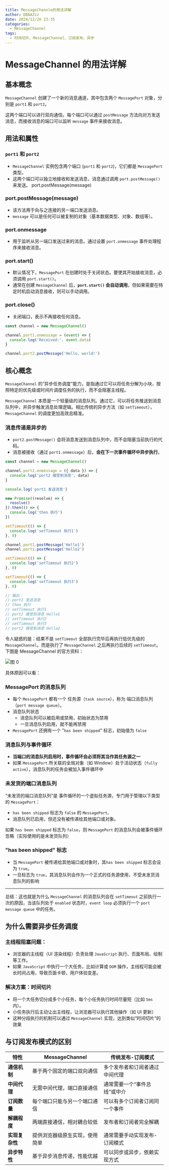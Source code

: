 ```yaml
---
title: MessageChannle的用法详解
author: DBAAZzz
date: 2024/12/26 23:35
categories:
  - MessageChannel
tags:
  - 时间切片、MessageChannel、订阅发布、异步
---
```


# MessageChannel 的用法详解

## 基本概念

`MessageChannel` 创建了一个新的消息通道，其中包含两个 `MessagePort` 对象，分别是 `port1` 和 `port2`。

这两个端口可以进行双向通信。每个端口可以通过 `postMessage` 方法向对方发送消息，而接收消息的端口可以监听 `message` 事件来接收消息。

## 用法和属性

### `port1` 和 `port2`

- `MessageChannel` 实例包含两个端口 (`port1` 和 `port2`)，它们都是 `MessagePort` 类型。
- 这两个端口可以独立地接收和发送消息，消息通过调用 `port.postMessage()` 来发送。
  port.postMessage(message)

### port.postMessage(message)

- 该方法用于向与之连接的另一端口发送消息。
- `message` 可以是任何可以被复制的对象（基本数据类型、对象、数组等）。

### port.onmessage

- 用于监听从另一端口发送过来的消息。通过设置 `port.onmessage` 事件处理程序来接收消息。

### port.start()

- 默认情况下，`MessagePort` 在创建时处于关闭状态。要使其开始接收消息，必须调用 `port.start()`。
- 通常在创建 `MessageChannel` 后，**`port.start()` 会自动调用**，但如果需要在特定时机启动消息接收，则可以手动调用。

### port.close()

- 关闭端口，表示不再接收任何消息。

```js
const channel = new MessageChannel()

channel.port1.onmessage = (event) => {
  console.log('Received:', event.data)
}

channel.port2.postMessage('Hello, world!')
```

## 核心概念

`MessageChannel` 的“异步任务调度”能力，是指通过它可以将任务分解为小块，按照特定的优先级或时间片调度任务的执行，而不会阻塞主线程。

`MessageChannel` 本质是一个轻量级的消息队列。通过它，可以将任务推送到消息队列中，并异步触发消息处理逻辑。相比传统的异步方法（如 `setTimeout`），`MessageChannel` 的调度更加高效且精准。

### 消息传递是异步的

- `port2.postMessage()` 会将消息发送到消息队列中，而不会阻塞当前执行的代码。
- 消息被接收（通过 `port1.onmessage`）后，**会在下一次事件循环中异步执行**。

```js
const channel = new MessageChannel()

channel.port2.onmessage = ({ data }) => {
  console.log('port2 接受到消息', data)
}

console.log('port1 发送消息')

new Promise((resolve) => {
  resolve()
}).then(() => {
  console.log('then 执行')
})

setTimeout(() => {
  console.log('setTimeout 执行1')
}, 0)

channel.port1.postMessage('Hello1')
channel.port1.postMessage('Hello2')

setTimeout(() => {
  console.log('setTimeout 执行2')
}, 0)

setTimeout(() => {
  console.log('setTimeout 执行3')
}, 0)

// 输出：
// port1 发送消息
// then 执行
// setTimeout 执行1
// port2 接受到消息 Hello1
// setTimeout 执行2
// setTimeout 执行3
// port2 接受到消息 Hello2
```

令人疑惑的是：结果不是 `setTimeout` 全部执行完毕后再执行低优先级的 `MessageChannel`。而是执行了 `MessageChannel` 之后再执行后续的 `setTimeout`。下图是 MessageChannel 的官方资料：

![图 0](../../../public/images/2024-12-27-0c019bf40235a114717db945c9c4dd21acf2b2aeb22e0a03d506a319d647db94.png)

具体原因可以看：

<!-- [MessagePort 详解]('/03-MessageChannel的MessagPort详解.md') -->

### MessagePort 的消息队列

- 每个 `MessagePort` 都有一个 任务源（`task source`），称为 端口消息队列（`port message queue`）。
- 消息队列状态
  - 消息队列可以被启用或禁用，初始状态为禁用
  - 一旦消息队列启用，就不能再禁用
- `MessagePort` 还拥有一个 "`has been shipped`" 标志，初始值为 `false`

### 消息队列与事件循环

- **当端口的消息队列启用时，事件循环会必须将其当作其任务源之一**
- 如果 `MessagePort` 所关联的全局对象（如 Window）处于活动状态（`fully active`），消息队列的任务会被加入事件循环中

### 未发货的端口消息队列

“未发货的端口消息队列”是 事件循环的一个虚拟任务源，专门用于管理以下类型的 `MessagePort`：

- `has been shipped` 标志为 `false` 的 `MessagePort。`
- 消息队列已启用，但还没有被传递给其他端口或对象。

如果 `has been shipped` 标志为 `false`，则 `MessagePort` 的消息队列会被事件循环忽略（实际使用的是未发货队列）

### "has been shipped" 标志

- 当 `MessagePort` 被传递给其他端口或对象时，其`has been shipped` 标志会设为 `true`。
- 一旦标志为 `true`，其消息队列会作为一个正式的任务源使用，不受未发货消息队列的影响

---

总结：这也就是为什么 `MessageChannel` 的消息队列会在 `setTimeout` 之前执行一次的原因，当该队列处于 `enabled` 状态时，`event loop` 必须执行一个 `port message queue` 中的任务。

## 为什么需要异步任务调度

### 主线程阻塞问题：

- 浏览器的主线程（UI 渲染线程）负责处理 `JavaScript` 执行、页面布局、绘制等工作。
- 如果 `JavaScript` 中执行一个大任务，比如计算或 `DOM` 操作，主线程可能会被长时间占用，导致页面卡顿，用户体验变差。

### 解决方案：时间切片

- 将一个大任务切分成多个小任务，每个小任务执行时间尽量短（比如 `5ms` 内）。
- 小任务执行后主动让出主线程，让浏览器可以执行其他操作（如 UI 更新）
- 这种分段执行的机制可以通过 `MessageChannel` 实现，达到类似“时间切片”的效果

## 与订阅发布模式的区别

| 特性           | MessageChannel                 | 传统发布-订阅模式              |
| -------------- | ------------------------------ | ------------------------------ |
| **通信机制**   | 基于两个固定的端口双向通信     | 多个发布者和订阅者通过中间代理 |
| **中间代理**   | 无需中间代理，端口直接通信     | 通常需要一个“事件总线”或中介   |
| **订阅数量**   | 每个端口只能与另一个端口通信   | 可以有多个订阅者订阅同一个事件 |
| **解耦程度**   | 两端直接通信，相对耦合较低     | 发布者和订阅者完全解耦         |
| **实现复杂性** | 提供浏览器级原生实现，使用简单 | 通常需要手动实现发布-订阅模式  |
| **异步特性**   | 基于异步消息传递，性能优越     | 可以同步或异步，依赖实现方式   |
